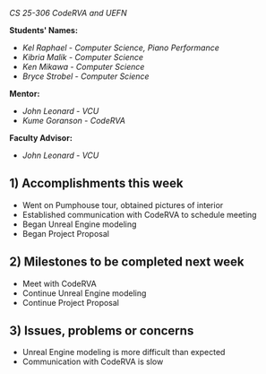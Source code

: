  *CS 25-306 CodeRVA and UEFN*

**Students' Names:**
- *Kel Raphael* - *Computer Science, Piano Performance*
- *Kibria Malik* - *Computer Science*
- *Ken Mikawa* - *Computer Science*
- *Bryce Strobel* - *Computer Science*

**Mentor:**
- *John Leonard*  - *VCU*
- *Kume Goranson* - *CodeRVA*

**Faculty Advisor:**
- *John Leonard*  - *VCU*

## 1) Accomplishments this week ##
- Went on Pumphouse tour, obtained pictures of interior 
- Established communication with CodeRVA to schedule meeting
- Began Unreal Engine modeling
- Began Project Proposal

## 2) Milestones to be completed next week ##
- Meet with CodeRVA
- Continue Unreal Engine modeling
- Continue Project Proposal

## 3) Issues, problems or concerns ##
- Unreal Engine modeling is more difficult than expected
- Communication with CodeRVA is slow
